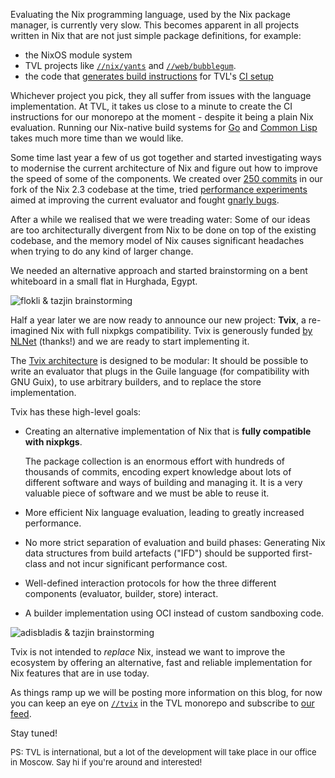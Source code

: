 Evaluating the Nix programming language, used by the Nix package
manager, is currently very slow. This becomes apparent in all projects
written in Nix that are not just simple package definitions, for
example:

* the NixOS module system
* TVL projects like
  [`//nix/yants`](https://at.tvl.fyi/?q=%2F%2Fnix%2Fyants) and
  [`//web/bubblegum`](https://at.tvl.fyi/?q=%2F%2Fweb%2Fbubblegum).
* the code that [generates build
  instructions](https://at.tvl.fyi/?q=%2F%2Fops%2Fpipelines) for TVL's
  [CI setup](https://tvl.fyi/builds)

Whichever project you pick, they all suffer from issues with the
language implementation. At TVL, it takes us close to a minute to
create the CI instructions for our monorepo at the moment - despite it
being a plain Nix evaluation. Running our Nix-native build systems for
[Go](https://code.tvl.fyi/about/nix/buildGo) and [Common
Lisp](https://code.tvl.fyi/about/nix/buildLisp) takes much more time
than we would like.

Some time last year a few of us got together and started investigating
ways to modernise the current architecture of Nix and figure out how
to improve the speed of some of the components. We created over [250
commits](https://cl.tvl.fyi/q/topic:tvix) in our fork of the Nix 2.3
codebase at the time, tried [performance
experiments](https://cl.tvl.fyi/c/depot/+/1123/) aimed at improving
the current evaluator and fought [gnarly
bugs](https://cl.tvl.fyi/c/depot/+/1504).

After a while we realised that we were treading water: Some of our
ideas are too architecturally divergent from Nix to be done on top of
the existing codebase, and the memory model of Nix causes significant
headaches when trying to do any kind of larger change.

We needed an alternative approach and started brainstorming on a bent
whiteboard in a small flat in Hurghada, Egypt.

![flokli & tazjin brainstorming](https://static.tvl.fyi/latest/files/flokli_tazjin_tvix.webp)

Half a year later we are now ready to announce our new project:
**Tvix**, a re-imagined Nix with full nixpkgs compatibility. Tvix is
generously funded [by NLNet](https://nlnet.nl/project/Tvix/) (thanks!)
and we are ready to start implementing it.

The [Tvix
architecture](https://code.tvl.fyi/about/tvix/docs/components.md) is
designed to be modular: It should be possible to write an evaluator
that plugs in the Guile language (for compatibility with GNU Guix), to
use arbitrary builders, and to replace the store implementation.

Tvix has these high-level goals:

* Creating an alternative implementation of Nix that is **fully
  compatible with nixpkgs**.

  The package collection is an enormous effort with hundreds of
  thousands of commits, encoding expert knowledge about lots of
  different software and ways of building and managing it. It is a
  very valuable piece of software and we must be able to reuse it.

* More efficient Nix language evaluation, leading to greatly increased
  performance.

* No more strict separation of evaluation and build phases: Generating
  Nix data structures from build artefacts ("IFD") should be supported
  first-class and not incur significant performance cost.

* Well-defined interaction protocols for how the three different
  components (evaluator, builder, store) interact.

* A builder implementation using OCI instead of custom sandboxing
  code.

![adisbladis & tazjin brainstorming](https://static.tvl.fyi/latest/files/adisbladis_tazjin_tvix.webp)

Tvix is not intended to *replace* Nix, instead we want to improve the
ecosystem by offering an alternative, fast and reliable implementation
for Nix features that are in use today.

As things ramp up we will be posting more information on this blog,
for now you can keep an eye on
[`//tvix`](https://cs.tvl.fyi/depot/-/tree/tvix) in the TVL monorepo
and subscribe to [our feed](https://tvl.fyi/feed.atom).

Stay tuned!

<span style="font-size: small;">PS: TVL is international, but a lot of
the development will take place in our office in Moscow. Say hi if
you're around and interested!</span>
